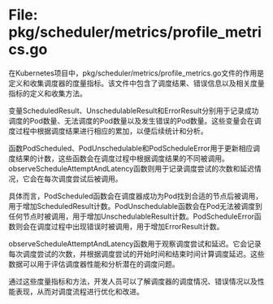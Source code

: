 # File: pkg/scheduler/metrics/profile_metrics.go

在Kubernetes项目中，pkg/scheduler/metrics/profile_metrics.go文件的作用是定义和收集调度器的度量指标。该文件中包含了调度结果、错误信息以及相关度量指标的定义和收集方法。

变量ScheduledResult、UnschedulableResult和ErrorResult分别用于记录成功调度的Pod数量、无法调度的Pod数量以及发生错误的Pod数量。这些变量会在调度过程中根据调度结果进行相应的累加，以便后续统计和分析。

函数PodScheduled、PodUnschedulable和PodScheduleError用于更新相应调度结果的计数，这些函数会在调度过程中根据调度结果的不同被调用。observeScheduleAttemptAndLatency函数则用于记录调度尝试的次数和延迟情况，它会在每次调度尝试后被调用。

具体而言，PodScheduled函数会在调度器成功为Pod找到合适的节点后被调用，用于增加ScheduledResult计数。PodUnschedulable函数会在Pod无法被调度到任何节点时被调用，用于增加UnschedulableResult计数。PodScheduleError函数则会在调度过程中出现错误时被调用，用于增加ErrorResult计数。

observeScheduleAttemptAndLatency函数用于观察调度尝试和延迟。它会记录每次调度尝试的次数，并根据调度尝试的开始时间和结束时间计算调度延迟。这些数据可以用于评估调度器性能和分析潜在的调度问题。

通过这些度量指标和方法，开发人员可以了解调度器的调度情况、错误情况以及性能表现，从而对调度流程进行优化和改进。

